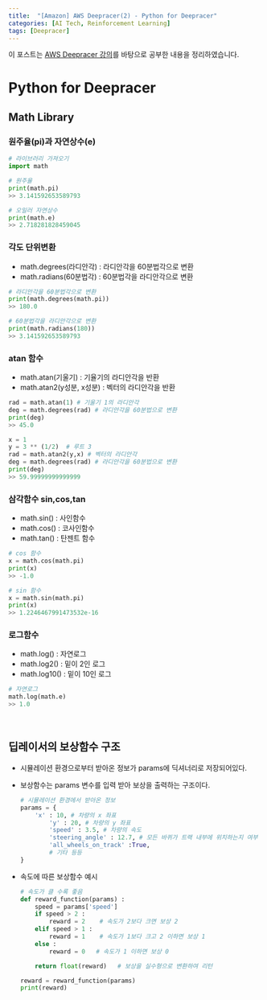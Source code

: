 ```yaml
---
title:  "[Amazon] AWS Deepracer(2) - Python for Deepracer"
categories: [AI Tech, Reinforcement Learning]
tags: [Deepracer]
---
```


이 포스트는 [AWS Deepracer 강의](https://dongorae.github.io/aws-deepracer-school/Basic/AWS_Deepracer_Overview/09_Deepracer_%EC%BD%98%EC%86%94_%EB%91%98%EB%9F%AC%EB%B3%B4%EA%B8%B0.html)를 바탕으로 공부한 내용을 정리하였습니다.
<br>

# Python for Deepracer

## Math Library

### **원주율(pi)과 자연상수(e)**

```python
# 라이브러리 가져오기
import math

# 원주율
print(math.pi)
>> 3.141592653589793

# 오일러 자연상수
print(math.e)
>> 2.718281828459045
```

### **각도 단위변환**

- math.degrees(라디안각) : 라디안각을 60분법각으로 변환
- math.radians(60분법각) : 60분법각을 라디안각으로 변환

```python
# 라디안각을 60분법각으로 변환
print(math.degrees(math.pi))
>> 180.0

# 60분법각을 라디안각으로 변환
print(math.radians(180))
>> 3.141592653589793
```


### **atan 함수**

- math.atan(기울기) : 기율기의 라디안각을 반환
- math.atan2(y성분, x성분) : 벡터의 라디안각을 반환

```python
rad = math.atan(1) # 기울기 1의 라디안각
deg = math.degrees(rad) # 라디안각을 60분법으로 변환
print(deg)
>> 45.0

x = 1
y = 3 ** (1/2)  # 루트 3
rad = math.atan2(y,x) # 벡터의 라디안각
deg = math.degrees(rad) # 라디안각을 60분법으로 변환
print(deg)
>> 59.99999999999999
```


### **삼각함수 sin,cos,tan**

- math.sin() : 사인함수
- math.cos() : 코사인함수
- math.tan() : 탄젠트 함수

```python
# cos 함수
x = math.cos(math.pi)
print(x)
>> -1.0

# sin 함수
x = math.sin(math.pi)
print(x)
>> 1.2246467991473532e-16
```


### **로그함수**

- math.log() : 자연로그
- math.log2() : 밑이 2인 로그
- math.log10() : 밑이 10인 로그

```python
# 자연로그
math.log(math.e)
>> 1.0
```

<br>

## 딥레이서의 보상함수 구조

- 시뮬레이션 환경으로부터 받아온 정보가 params에 딕셔너리로 저장되어있다.
- 보상함수는 params 변수를 입력 받아 보상을 출력하는 구조이다.
    
    ```python
    # 시뮬레이션 환경에서 받아온 정보
    params = {
        'x' : 10, # 차량의 x 좌표
    		'y' : 20, # 차량의 y 좌표
    		'speed' : 3.5, # 차량의 속도
    		'steering_angle' : 12.7, # 모든 바퀴가 트랙 내부에 위치하는지 여부
    		'all_wheels_on_track' :True,
    		# 기타 등등
    }
    ```
    
- 속도에 따른 보상함수 예시
    
    ```python
    # 속도가 클 수록 좋음
    def reward_function(params) :
        speed = params['speed']
        if speed > 2 :
            reward = 2    # 속도가 2보다 크면 보상 2
        elif speed > 1 :
            reward = 1    # 속도가 1보다 크고 2 이하면 보상 1
        else :
            reward = 0   # 속도가 1 이하면 보상 0
    
        return float(reward)   # 보상을 실수형으로 변환하여 리턴  
    
    reward = reward_function(params)
    print(reward)
    ```
